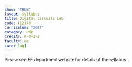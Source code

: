 ```yaml
---
show: "TRUE"
layout: syllabus
title: Digital Circuits Lab
code: EE2170
curriculum: "2017"
category: PMP
credits: 0-0-2-2
faculty: ee
core: [ug]
---
```

Please see EE department website for details of the syllabus.
